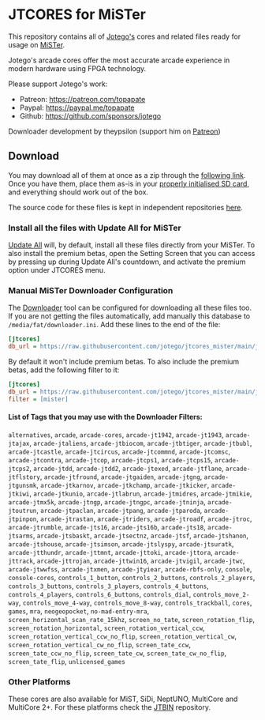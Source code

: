 # JTCORES for MiSTer

This repository contains all of [Jotego's](https://twitter.com/topapate) cores and related files ready for usage on [MiSTer](https://github.com/MiSTer-devel/Main_MiSTer/wiki).

Jotego's arcade cores offer the most accurate arcade experience in modern hardware using FPGA technology.

Please support Jotego's work:
* Patreon: https://patreon.com/topapate
* Paypal: https://paypal.me/topapate
* Github: https://github.com/sponsors/jotego

Downloader development by theypsilon (support him on [Patreon](https://www.patreon.com/theypsilon))

## Download

You may download all of them at once as a zip through the [following link](https://github.com/jotego/jtcores_mister/archive/refs/heads/main.zip). Once you have them, place them as-is in your [properly initialised SD card](https://github.com/MiSTer-devel/mr-fusion), and everything should work out of the box.

The source code for these files is kept in independent repositories [here](https://github.com/jotego).

### Install all the files with Update All for MiSTer

[Update All](https://github.com/theypsilon/Update_All_MiSTer) will, by default, install all these files directly from your MiSTer. To also install the premium betas, open the Setting Screen that you can access by pressing up during Update All's countdown, and activate the premium option under JTCORES menu.

### Manual MiSTer Downloader Configuration

The [Downloader](https://github.com/MiSTer-devel/Downloader_MiSTer) tool can be configured for downloading all these files too. If you are not getting the files automatically, add manually this database to `/media/fat/downloader.ini`. Add these lines to the end of the file:

```ini
[jtcores]
db_url = https://raw.githubusercontent.com/jotego/jtcores_mister/main/jtbindb.json.zip

```

By default it won't include premium betas. To also include the premium betas, add the following filter to it:

```ini
[jtcores]
db_url = https://raw.githubusercontent.com/jotego/jtcores_mister/main/jtbindb.json.zip
filter = [mister]
```

#### List of Tags that you may use with the Downloader Filters:

`alternatives`, `arcade`, `arcade-cores`, `arcade-jt1942`, `arcade-jt1943`, `arcade-jtajax`, `arcade-jtaliens`, `arcade-jtbiocom`, `arcade-jtbtiger`, `arcade-jtbubl`, `arcade-jtcastle`, `arcade-jtcircus`, `arcade-jtcommnd`, `arcade-jtcomsc`, `arcade-jtcontra`, `arcade-jtcop`, `arcade-jtcps1`, `arcade-jtcps15`, `arcade-jtcps2`, `arcade-jtdd`, `arcade-jtdd2`, `arcade-jtexed`, `arcade-jtflane`, `arcade-jtflstory`, `arcade-jtfround`, `arcade-jtgaiden`, `arcade-jtgng`, `arcade-jtgunsmk`, `arcade-jtkarnov`, `arcade-jtkchamp`, `arcade-jtkicker`, `arcade-jtkiwi`, `arcade-jtkunio`, `arcade-jtlabrun`, `arcade-jtmidres`, `arcade-jtmikie`, `arcade-jtmx5k`, `arcade-jtngp`, `arcade-jtngpc`, `arcade-jtninja`, `arcade-jtoutrun`, `arcade-jtpaclan`, `arcade-jtpang`, `arcade-jtparoda`, `arcade-jtpinpon`, `arcade-jtrastan`, `arcade-jtriders`, `arcade-jtroadf`, `arcade-jtroc`, `arcade-jtrumble`, `arcade-jts16`, `arcade-jts16b`, `arcade-jts18`, `arcade-jtsarms`, `arcade-jtsbaskt`, `arcade-jtsectnz`, `arcade-jtsf`, `arcade-jtshanon`, `arcade-jtshouse`, `arcade-jtsimson`, `arcade-jtslyspy`, `arcade-jtsuratk`, `arcade-jtthundr`, `arcade-jttmnt`, `arcade-jttoki`, `arcade-jttora`, `arcade-jttrack`, `arcade-jttrojan`, `arcade-jttwin16`, `arcade-jtvigil`, `arcade-jtwc`, `arcade-jtwwfss`, `arcade-jtxmen`, `arcade-jtyiear`, `arcade-rbfs-only`, `console`, `console-cores`, `controls_1_button`, `controls_2_buttons`, `controls_2_players`, `controls_3_buttons`, `controls_3_players`, `controls_4_buttons`, `controls_4_players`, `controls_6_buttons`, `controls_dial`, `controls_move_2-way`, `controls_move_4-way`, `controls_move_8-way`, `controls_trackball`, `cores`, `games`, `mra`, `neogeopocket`, `no-mad-entry-mra`, `screen_horizontal_scan_rate_15khz`, `screen_no_tate`, `screen_rotation_flip`, `screen_rotation_horizontal`, `screen_rotation_vertical_ccw`, `screen_rotation_vertical_ccw_no_flip`, `screen_rotation_vertical_cw`, `screen_rotation_vertical_cw_no_flip`, `screen_tate_ccw`, `screen_tate_ccw_no_flip`, `screen_tate_cw`, `screen_tate_cw_no_flip`, `screen_tate_flip`, `unlicensed_games`

### Other Platforms

These cores are also available for MiST, SiDi, NeptUNO, MultiCore and MultiCore 2+. For these platforms check the [JTBIN](https://github.com/jotego/jtbin) repository.
